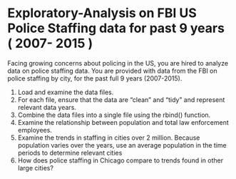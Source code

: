 # Exploratory-Analysis on FBI US Police Staffing data for past 9 years ( 2007- 2015 )
Facing growing concerns about policing in the US, you are hired to analyze data on police staffing data. 
You are provided with data from the FBI on police staffing by city, for the past full 9 years (2007-2015).
1. Load and examine the data files. 
2. For each file, ensure that the data are “clean” and “tidy” and represent relevant data years. 
3. Combine the data files into a single file using the rbind() function. 
4. Examine the relationship between population and total law enforcement employees. 
5. Examine the trends in staffing in cities over 2 million. Because population varies over the years, 
   use an average population in the time periods to determine relevant cities 
6. How does police staffing in Chicago compare to trends found in other large cities? 

